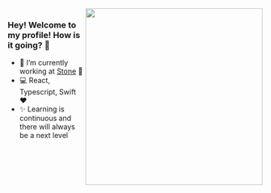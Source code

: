 <img align="right" src="https://raw.githubusercontent.com/MicaelliMedeiros/micaellimedeiros/master/image/computer-illustration.png" width="350"/>

### Hey! Welcome to my profile! How is it going? 👋

- 🚀 I’m currently working at [Stone](https://www.stone.co/br/) 💚
- 💻 React, Typescript, Swift ❤️
- ✨ Learning is continuous and there will always be a next level


